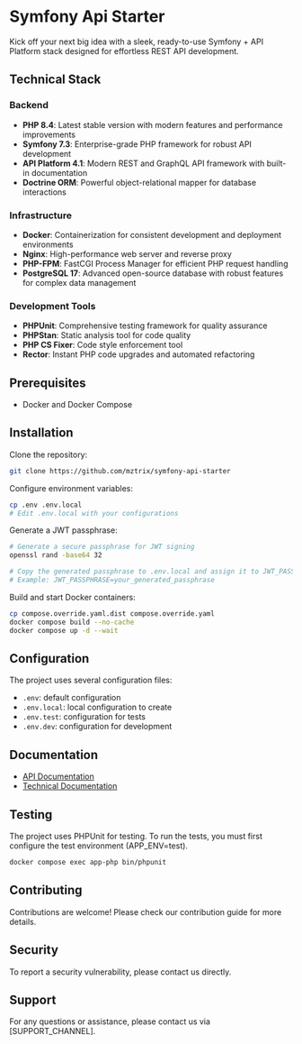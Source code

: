 # Symfony Api Starter

Kick off your next big idea with a sleek, ready-to-use Symfony + API Platform stack designed for effortless REST API development.

## Technical Stack

### Backend
- **PHP 8.4**: Latest stable version with modern features and performance improvements
- **Symfony 7.3**: Enterprise-grade PHP framework for robust API development
- **API Platform 4.1**: Modern REST and GraphQL API framework with built-in documentation
- **Doctrine ORM**: Powerful object-relational mapper for database interactions

### Infrastructure
- **Docker**: Containerization for consistent development and deployment environments
- **Nginx**: High-performance web server and reverse proxy
- **PHP-FPM**: FastCGI Process Manager for efficient PHP request handling
- **PostgreSQL 17**: Advanced open-source database with robust features for complex data management

### Development Tools
- **PHPUnit**: Comprehensive testing framework for quality assurance
- **PHPStan**: Static analysis tool for code quality
- **PHP CS Fixer**: Code style enforcement tool
- **Rector**: Instant PHP code upgrades and automated refactoring

## Prerequisites

- Docker and Docker Compose

## Installation

Clone the repository:
```bash
git clone https://github.com/mztrix/symfony-api-starter
```

Configure environment variables:
```bash
cp .env .env.local
# Edit .env.local with your configurations
```

Generate a JWT passphrase:
```bash
# Generate a secure passphrase for JWT signing
openssl rand -base64 32

# Copy the generated passphrase to .env.local and assign it to JWT_PASSPHRASE
# Example: JWT_PASSPHRASE=your_generated_passphrase
```

Build and start Docker containers:
```bash
cp compose.override.yaml.dist compose.override.yaml
docker compose build --no-cache
docker compose up -d --wait
```

## Configuration

The project uses several configuration files:
- `.env`: default configuration
- `.env.local`: local configuration to create
- `.env.test`: configuration for tests
- `.env.dev`: configuration for development

## Documentation

- [API Documentation](https://linktodocumentation)
- [Technical Documentation](https://linktodocumentation)

## Testing

The project uses PHPUnit for testing. To run the tests, you must first configure the test environment (APP_ENV=test).

```bash
docker compose exec app-php bin/phpunit
```

## Contributing

Contributions are welcome! Please check our contribution guide for more details.

## Security

To report a security vulnerability, please contact us directly.

## Support

For any questions or assistance, please contact us via [SUPPORT_CHANNEL].
